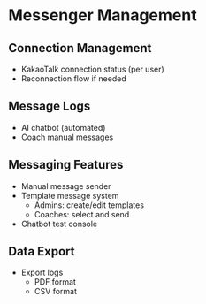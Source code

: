 # Messenger Management

## Connection Management

- KakaoTalk connection status (per user)
- Reconnection flow if needed

## Message Logs

- AI chatbot (automated)
- Coach manual messages

## Messaging Features

- Manual message sender
- Template message system
  - Admins: create/edit templates
  - Coaches: select and send
- Chatbot test console

## Data Export

- Export logs
  - PDF format
  - CSV format
